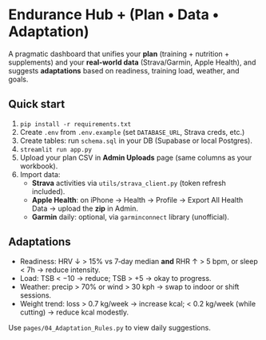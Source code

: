 # Endurance Hub + (Plan • Data • Adaptation)

A pragmatic dashboard that unifies your **plan** (training + nutrition + supplements) and your **real-world data**
(Strava/Garmin, Apple Health), and suggests **adaptations** based on readiness, training load, weather, and goals.

## Quick start
1. `pip install -r requirements.txt`
2. Create `.env` from `.env.example` (set `DATABASE_URL`, Strava creds, etc.)
3. Create tables: run `schema.sql` in your DB (Supabase or local Postgres).
4. `streamlit run app.py`
5. Upload your plan CSV in **Admin Uploads** page (same columns as your workbook).
6. Import data:
   - **Strava** activities via `utils/strava_client.py` (token refresh included).
   - **Apple Health**: on iPhone → Health → Profile → Export All Health Data → upload the **zip** in Admin.
   - **Garmin** daily: optional, via `garminconnect` library (unofficial).

## Adaptations
- Readiness: HRV ↓ > 15% vs 7‑day median **and** RHR ↑ > 5 bpm, or sleep < 7h → reduce intensity.
- Load: TSB < −10 → reduce; TSB > +5 → okay to progress.
- Weather: precip > 70% or wind > 30 kph → swap to indoor or shift sessions.
- Weight trend: loss > 0.7 kg/week → increase kcal; < 0.2 kg/week (while cutting) → reduce kcal modestly.

Use `pages/04_Adaptation_Rules.py` to view daily suggestions.
